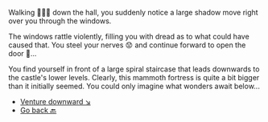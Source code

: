 Walking 🚶🏻‍♂️ down the hall, you suddenly notice a large shadow move right over you through the windows.

 The windows rattle violently, filling you with dread as to what could have caused that. You steel your nerves 😟 and continue forward to open the door 🚪...

You find yourself in front of a large spiral staircase that leads downwards to the castle's lower levels. Clearly, this mammoth fortress is quite a bit bigger than it initially seemed. You could only imagine what wonders await below...

- [Venture downward ↘](6-A.md)
- [Go back 🔙](5-D.md)